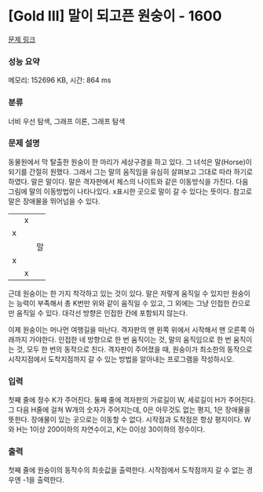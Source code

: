 # [Gold III] 말이 되고픈 원숭이 - 1600 

[문제 링크](https://www.acmicpc.net/problem/1600) 

### 성능 요약

메모리: 152696 KB, 시간: 864 ms

### 분류

너비 우선 탐색, 그래프 이론, 그래프 탐색

### 문제 설명

<p>동물원에서 막 탈출한 원숭이 한 마리가 세상구경을 하고 있다. 그 녀석은 말(Horse)이 되기를 간절히 원했다. 그래서 그는 말의 움직임을 유심히 살펴보고 그대로 따라 하기로 하였다. 말은 말이다. 말은 격자판에서 체스의 나이트와 같은 이동방식을 가진다. 다음 그림에 말의 이동방법이 나타나있다. x표시한 곳으로 말이 갈 수 있다는 뜻이다. 참고로 말은 장애물을 뛰어넘을 수 있다.</p>

<table class="table table-bordered" style="width: 15%;">
	<tbody>
		<tr>
			<td style="width: 3%; text-align: center;"> </td>
			<td style="width: 3%; text-align: center;">x</td>
			<td style="width: 3%; text-align: center;"> </td>
			<td style="width: 3%; text-align: center;">x</td>
			<td style="width: 3%; text-align: center;"> </td>
		</tr>
		<tr>
			<td style="width: 3%; text-align: center;">x</td>
			<td style="width: 3%; text-align: center;"> </td>
			<td style="width: 3%; text-align: center;"> </td>
			<td style="width: 3%; text-align: center;"> </td>
			<td style="width: 3%; text-align: center;">x</td>
		</tr>
		<tr>
			<td style="width: 3%; text-align: center;"> </td>
			<td style="width: 3%; text-align: center;"> </td>
			<td style="width: 3%; text-align: center;">말</td>
			<td style="width: 3%; text-align: center;"> </td>
			<td style="width: 3%; text-align: center;"> </td>
		</tr>
		<tr>
			<td style="width: 3%; text-align: center;">x</td>
			<td style="width: 3%; text-align: center;"> </td>
			<td style="width: 3%; text-align: center;"> </td>
			<td style="width: 3%; text-align: center;"> </td>
			<td style="width: 3%; text-align: center;">x</td>
		</tr>
		<tr>
			<td style="width: 3%; text-align: center;"> </td>
			<td style="width: 3%; text-align: center;">x</td>
			<td style="width: 3%; text-align: center;"> </td>
			<td style="width: 3%; text-align: center;">x</td>
			<td style="width: 3%;"> </td>
		</tr>
	</tbody>
</table>

<p>근데 원숭이는 한 가지 착각하고 있는 것이 있다. 말은 저렇게 움직일 수 있지만 원숭이는 능력이 부족해서 총 K번만 위와 같이 움직일 수 있고, 그 외에는 그냥 인접한 칸으로만 움직일 수 있다. 대각선 방향은 인접한 칸에 포함되지 않는다.</p>

<p>이제 원숭이는 머나먼 여행길을 떠난다. 격자판의 맨 왼쪽 위에서 시작해서 맨 오른쪽 아래까지 가야한다. 인접한 네 방향으로 한 번 움직이는 것, 말의 움직임으로 한 번 움직이는 것, 모두 한 번의 동작으로 친다. 격자판이 주어졌을 때, 원숭이가 최소한의 동작으로 시작지점에서 도착지점까지 갈 수 있는 방법을 알아내는 프로그램을 작성하시오.</p>

### 입력 

 <p>첫째 줄에 정수 K가 주어진다. 둘째 줄에 격자판의 가로길이 W, 세로길이 H가 주어진다. 그 다음 H줄에 걸쳐 W개의 숫자가 주어지는데, 0은 아무것도 없는 평지, 1은 장애물을 뜻한다. 장애물이 있는 곳으로는 이동할 수 없다. 시작점과 도착점은 항상 평지이다. W와 H는 1이상 200이하의 자연수이고, K는 0이상 30이하의 정수이다.</p>

### 출력 

 <p>첫째 줄에 원숭이의 동작수의 최솟값을 출력한다. 시작점에서 도착점까지 갈 수 없는 경우엔 -1을 출력한다.</p>

